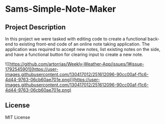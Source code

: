 # Sams-Simple-Note-Maker

## Project Description
  In this project we were tasked with editing code to create a functional back-end to existing front-end code of an online note taking application. The application was required to accept new notes, list existing notes on the side, and have a functional button for clearing input to create a new note.
  
  ![[https://github.com/artorrias/Weekly-Weather-App/issues/1#issue-1792545901](https://user-images.githubusercontent.com/130417012/251612096-90cc00af-f1c6-4d44-9763-06cb60ae701e.png)](https://user-images.githubusercontent.com/130417012/251612096-90cc00af-f1c6-4d44-9763-06cb60ae701e.png)
  
## License
  MIT License
